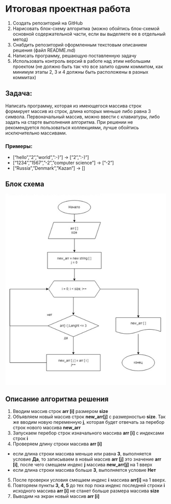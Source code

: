 # Итоговая проектная работа

1.	Создать репозиторий на GitHub
2.	Нарисовать блок-схему алгоритма (можно обойтись блок-схемой основной содержательной части, если вы выделяете ее в отдельный метод)
3.	Снабдить репозиторий оформленным текстовым описанием решения (файл README.md)
4.	Написать программу, решающую поставленную задачу
5.	Использовать контроль версий в работе над этим небольшим проектом (не должно быть так что все залито одним коммитом, как минимум этапы 2, 3 и 4 должны быть расположены в разных коммитах)

## Задача: 
Написать программу, которая из имеющегося массива строк формирует массив из строк, длина которых меньше либо равна 3 символа. Первоначальный массив, можно ввести с клавиатуры, либо задать на старте выполнения алгоритма. При решении не рекомендуется пользоваться коллекциями, лучше обойтись исключительно массивами.

### Примеры:

+ [“hello”,”2”,”world”,”:-)”] -> [”2”,”:-)”]
+ [“1234”,”1567”,”-2”,”computer science”] -> [”-2”]
+ [“Russia”,”Denmark”,”Kazan”] -> []

## Блок схема

![Блок-схема](block_diagram.jpg)

## Описание алгоритма решения

1. Вводим массив строк **arr [i]** размером **size**
2. Объявляем новый массив строк **new_arr[j]** с размерностью **size**. Так же вводим новую переменную **j**, которая будет отвечать за перебор строк нового массива **new_arr**
3. Запускаем перебор строк изначального массива **arr [i]** с индексами строк **i**
4. Проверяем длину строки массива **arr [i]**
+ если длина строки массива меньше или равна **3**, выполняется условие **Да**, то записываем в новый массив **arr [j]** это значение **arr [i]**, после чего смещаем индекс **j** массива **new_arr[j]** на 1 вверх
+ если длина строки массива больше **3**, выполняется условие **Нет**
5. После проверки условия смещаем индекс **i** массива **arr[i]** на 1 вверх.
6. Повторяем пункты **3, 4, 5** до тех пор пока индекс последней строки **i** исходного массива **arr [i]** не станет больше размера массива **size**
7. Выводим на экран новый массив **arr [i]**